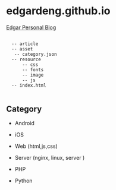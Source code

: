 # edgardeng.github.io
[Edgar Personal Blog](https://edgardeng.github.io )

## 
```
  -- article
  -- asset
   -- category.json 
  -- resource
      -- css
      -- fonts
      -- image
      -- js
  -- index.html
  
```

## Category

 * Android
 
 * iOS
 
 * Web (html,js,css)

 * Server (nginx, linux, server )
 
 * PHP
 
 * Python 
 

